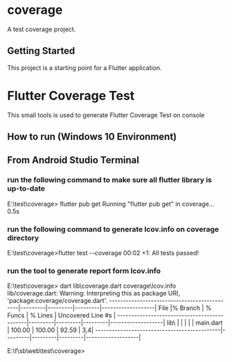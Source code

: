 # coverage

A test coverage project.

## Getting Started

This project is a starting point for a Flutter application.


# Flutter Coverage Test

This small tools is used to generate Flutter Coverage Test on console

## How to run (Windows 10 Environment)

## From Android Studio Terminal
### run the following command to make sure all flutter library is up-to-date
E:\test\coverage> flutter pub get
Running "flutter pub get" in coverage...                            0.5s

### run the following command to generate lcov.info on coverage directory
E:\test\coverage>flutter test --coverage
00:02 +1: All tests passed!

### run the tool to generate report form lcov.info
E:\test\coverage> dart lib\coverage.dart coverage\lcov.info
lib/coverage.dart: Warning: Interpreting this as package URI, 'package:coverage/coverage.dart'.
---------------------------------------------|---------|---------|---------|-------------------|
File                                         |% Branch | % Funcs | % Lines | Uncovered Line #s |
---------------------------------------------|---------|---------|---------|-------------------|
lib\                                         |         |         |         |                   |
 main.dart                                   |  100.00 |  100.00 |   92.59 |                3,4|
---------------------------------------------|---------|---------|---------|-------------------|

E:\f\sb\web\test\coverage>
